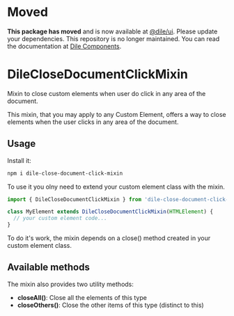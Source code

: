 # Moved

**This package has moved** and is now available at [@dile/ui](https://github.com/Polydile/dile-components). Please update your dependencies. This repository is no longer maintained. You can read the documentation at [Dile Components](https://dile-components.com/).

# DileCloseDocumentClickMixin

Mixin to close custom elements when user do click in any area of the document.

This mixin, that you may apply to any Custom Element,  offers a way to close elements when the user clicks in any area of the document.

## Usage

Install it:

```bash
npm i dile-close-document-click-mixin
```

To use it you olny need to extend your custom element class with the mixin.

```javascript
import { DileCloseDocumentClickMixin } from 'dile-close-document-click-mixin/dile-close-document-click-mixin.js';

class MyElement extends DileCloseDocumentClickMixin(HTMLElement) {
  // your custom element code...
}
```

To do it's work, the mixin depends on a close() method created in your custom element class.

## Available methods

The mixin also provides two utility methods:

- **closeAll()**: Close all the elements of this type
- **closeOthers()**: Close the other items of this type (distinct to this)

